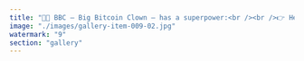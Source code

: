 ```yaml
---
title: "🤡💭 BBC — Big Bitcoin Clown — has a superpower:<br /><br />👉 He can say one thing and the opposite in the same breath — without even noticing.<br /><br />Example:<br />- “Bitcoin is unbreakable!”<br />- “But don’t trust anyone — they might dump and crash it to zero!”<br /><br />Or:<br />- “It’s the most decentralized money ever!”<br />- “We just need everyone to agree not to change it — ever!”<br /><br />Coherence? None.<br />Cognitive dissonance? Infinite.<br /><br />BBC’s mind loops like this because frozen belief needs both myth and fear to keep the ponzi going.<br /><br />🔹 When you say two opposites at once, the only thing you prove is the clown inside.<br /><br /><br />#Bitcoin <br />#BBC <br />#BigBitcoinClown <br />#CognitiveDissonance <br />#Satire"
image: "./images/gallery-item-009-02.jpg"
watermark: "9"
section: "gallery"
---
```

